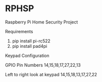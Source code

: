 # RPHSP
Raspberry Pi Home Security Project

Requirements
1. pip install pi-rc522
2. pip install pad4pi



Keypad Configuration

GPIO Pin Numbers
14,15,18,17,27,22,13

Left to right look at keypad
14,15,18,13,17,27,22
